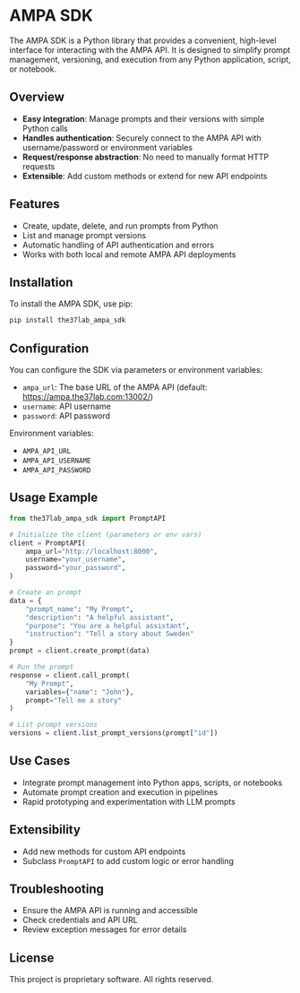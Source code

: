 # AMPA SDK

The AMPA SDK is a Python library that provides a convenient, high-level interface for interacting with the AMPA API. It is designed to simplify prompt management, versioning, and execution from any Python application, script, or notebook.

## Overview

- **Easy integration**: Manage prompts and their versions with simple Python calls
- **Handles authentication**: Securely connect to the AMPA API with username/password or environment variables
- **Request/response abstraction**: No need to manually format HTTP requests
- **Extensible**: Add custom methods or extend for new API endpoints

## Features

- Create, update, delete, and run prompts from Python
- List and manage prompt versions
- Automatic handling of API authentication and errors
- Works with both local and remote AMPA API deployments

## Installation

To install the AMPA SDK, use pip:

```bash
pip install the37lab_ampa_sdk
```

## Configuration

You can configure the SDK via parameters or environment variables:

- `ampa_url`: The base URL of the AMPA API (default: https://ampa.the37lab.com:13002/)
- `username`: API username
- `password`: API password

Environment variables:
- `AMPA_API_URL`
- `AMPA_API_USERNAME`
- `AMPA_API_PASSWORD`

## Usage Example

```python
from the37lab_ampa_sdk import PromptAPI

# Initialize the client (parameters or env vars)
client = PromptAPI(
    ampa_url="http://localhost:8000",
    username="your_username",
    password="your_password",
)

# Create an prompt
data = {
    "prompt_name": "My Prompt",
    "description": "A helpful assistant",
    "purpose": "You are a helpful assistant",
    "instruction": "Tell a story about Sweden"
}
prompt = client.create_prompt(data)

# Run the prompt
response = client.call_prompt(
    "My Prompt",
    variables={"name": "John"},
    prompt="Tell me a story"
)

# List prompt versions
versions = client.list_prompt_versions(prompt["id"])
```

## Use Cases

- Integrate prompt management into Python apps, scripts, or notebooks
- Automate prompt creation and execution in pipelines
- Rapid prototyping and experimentation with LLM prompts

## Extensibility

- Add new methods for custom API endpoints
- Subclass `PromptAPI` to add custom logic or error handling

## Troubleshooting

- Ensure the AMPA API is running and accessible
- Check credentials and API URL
- Review exception messages for error details

## License

This project is proprietary software. All rights reserved.

